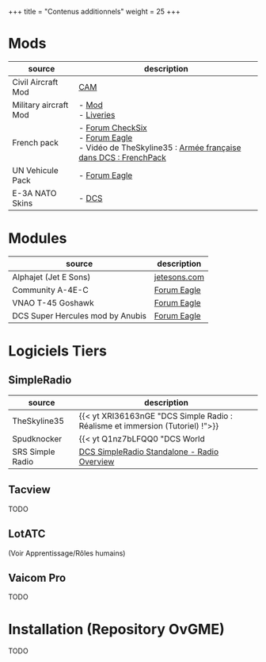 +++
title = "Contenus additionnels"
weight = 25
+++

# Mods

source       | description
------------ | -----------
Civil Aircraft Mod | [CAM](https://cam.em-key.de/)
Military aircraft Mod | - [Mod](https://www.digitalcombatsimulator.com/en/files/3307071/)<br /> - [Liveries](https://www.digitalcombatsimulator.com/en/files/3310355/?sphrase_id=2689228)
French pack | - [Forum CheckSix](http://www.checksix-forums.com/viewtopic.php?f=435&t=203358)<br /> - [Forum Eagle](https://forums.eagle.ru/showthread.php?t=279974)<br /> - Vidéo de TheSkyline35 : [Armée française dans DCS : FrenchPack](https://www.youtube.com/watch?v=qnqmmsY1-Do)
UN Vehicule Pack | - [Forum Eagle](https://forums.eagle.ru/forum/english/dcs-world-topics/mods-and-apps/liveries-skinning/combined-arms-aa/183967-un-vehicles-pack?t=183782)
E-3A NATO Skins | - [DCS](https://www.digitalcombatsimulator.com/fr/files/3313130/)

# Modules

source       | description
------------ | -----------
Alphajet (Jet E Sons) | [jetesons.com](http://www.jetesons.com/telechargement.html)
Community A-4E-C | [Forum Eagle](https://forums.eagle.ru/topic/207102-community-a-4e-c/)
VNAO T-45 Goshawk | [Forum Eagle](https://forums.eagle.ru/topic/203816-vnao-t-45-goshawk/)
DCS Super Hercules mod by Anubis | [Forum Eagle](https://forums.eagle.ru/topic/252075-dcs-super-hercules-mod-by-anubis/)

# Logiciels Tiers

## SimpleRadio

source       | description
------------ | -----------
TheSkyline35 | {{< yt XRI36163nGE "DCS Simple Radio : Réalisme et immersion (Tutoriel) !">}}
Spudknocker  | {{< yt Q1nz7bLFQQ0 "DCS World | SRS Radio Tutorial and Demonstration!" >}}
SRS Simple Radio | [DCS SimpleRadio Standalone - Radio Overview](https://docs.google.com/spreadsheets/d/1tzd996zJ1t0heZ-t1PpL7vNUIZbXl7pI6De0GThN1Qw)

## Tacview

TODO

## LotATC
(Voir Apprentissage/Rôles humains)

## Vaicom Pro

TODO

# Installation (Repository OvGME)

TODO

